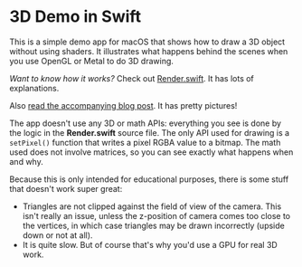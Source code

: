 # 3D Demo in Swift

This is a simple demo app for macOS that shows how to draw a 3D object without using shaders. It illustrates what happens behind the scenes when you use OpenGL or Metal to do 3D drawing.

*Want to know how it works?* Check out [Render.swift](ThreeDee/Render.swift). It has lots of explanations.

Also [read the accompanying blog post](http://machinethink.net/blog/3d-rendering-without-shaders/). It has pretty pictures!

The app doesn't use any 3D or math APIs: everything you see is done by the logic in the **Render.swift** source file. The only API used for drawing is a `setPixel()` function that writes a pixel RGBA value to a bitmap. The math used does not involve matrices, so you can see exactly what happens when and why.

Because this is only intended for educational purposes, there is some stuff that doesn't work super great:

- Triangles are not clipped against the field of view of the camera. This isn't really an issue, unless the z-position of camera comes too close to the vertices, in which case triangles may be drawn incorrectly (upside down or not at all).
- It is quite slow. But of course that's why you'd use a GPU for real 3D work.
